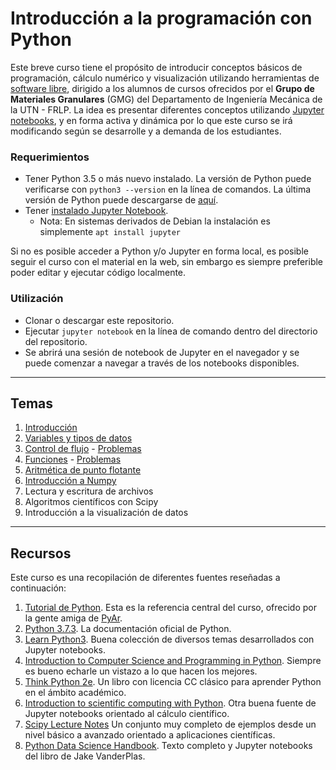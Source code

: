 # Introducción a la programación con Python

Este breve curso tiene el propósito de introducir conceptos básicos de programación, cálculo numérico y visualización utilizando herramientas de [software libre](https://es.wikipedia.org/wiki/Software_libre), dirigido a los alumnos de cursos ofrecidos por el **Grupo de Materiales Granulares** (GMG) del Departamento de Ingeniería Mecánica de la UTN - FRLP.
La idea es presentar diferentes conceptos utilizando [Jupyter notebooks](https://Jupyter.org/), y en forma activa y dinámica por lo que este curso se irá modificando según se desarrolle y a demanda de los estudiantes.

### Requerimientos

- Tener Python 3.5 o más nuevo instalado. La versión de Python puede verificarse con `python3 --version` en la línea de comandos. La última versión de Python puede descargarse de [aquí](https://www.python.org/downloads/).
- Tener [instalado Jupyter Notebook](https://jupyter.readthedocs.io/en/latest/install.html).
    - Nota: En sistemas derivados de Debian la instalación es simplemente `apt install jupyter`

Si no es posible acceder a Python y/o Jupyter en forma local, es posible seguir el curso con el material en la web, sin embargo es siempre preferible poder editar y ejecutar código localmente.

### Utilización
- Clonar o descargar este repositorio.
- Ejecutar `jupyter notebook` en la línea de comando dentro del directorio del repositorio.
- Se abrirá una sesión de notebook de Jupyter en el navegador y se puede comenzar a navegar a través de los notebooks disponibles.

---

## Temas
1. [Introducción](https://nbviewer.jupyter.org/github/manuxch/intro2prog/blob/master/intro/intro.ipynb) 
2. [Variables y tipos de datos](https://nbviewer.jupyter.org/github/manuxch/intro2prog/blob/master/variables_tipos/variablesTipos.ipynb)
3. [Control de flujo](https://nbviewer.jupyter.org/github/manuxch/intro2prog/blob/master/controlFlujo/controlFlujo.ipynb) - [Problemas](https://nbviewer.jupyter.org/github/manuxch/intro2prog/blob/master/controlFlujo/problemas.ipynb)
4. [Funciones](https://nbviewer.jupyter.org/github/manuxch/intro2prog/blob/master/funciones/funciones.ipynb) - [Problemas](https://nbviewer.jupyter.org/github/manuxch/intro2prog/blob/master/funciones/funciones_problemas.ipynb)
5. [Aritmética de punto flotante](https://nbviewer.jupyter.org/github/manuxch/intro2prog/blob/master/puntoFlotante/puntoFlotante.ipynb)
6. [Introducción a Numpy](https://nbviewer.jupyter.org/github/manuxch/intro2prog/blob/master/numpy/numpy.ipynb)
7. Lectura y escritura de archivos
8. Algoritmos científicos con Scipy 
9. Introducción a la visualización de datos


---

## Recursos
Este curso es una recopilación de diferentes fuentes reseñadas a continuación:

1. [Tutorial de Python](http://docs.python.org.ar/tutorial/3/index.html). Esta es la referencia central del curso, ofrecido por la gente amiga de [PyAr](https://www.python.org.ar/).
2. [Python 3.7.3](https://docs.python.org/3/index.html). La documentación oficial de Python.
3. [Learn Python3](https://github.com/jerry-git/learn-python3). Buena colección de diversos temas desarrollados con Jupyter notebooks.
4. [Introduction to Computer Science and Programming in Python](https://ocw.mit.edu/courses/electrical-engineering-and-computer-science/6-0001-introduction-to-computer-science-and-programming-in-python-fall-2016/). Siempre es bueno echarle un vistazo a lo que hacen los mejores.
5. [Think Python 2e](http://greenteapress.com/wp/think-python-2e/). Un libro con licencia CC clásico para aprender Python en el ámbito académico.
6. [Introduction to scientific computing with Python](https://github.com/jrjohansson/scientific-python-lectures). Otra buena fuente de Jupyter notebooks orientado al cálculo científico.
7. [Scipy Lecture Notes](https://scipy-lectures.org/index.html) Un conjunto muy completo de ejemplos desde un nivel básico a avanzado orientado a aplicaciones científicas.
8. [Python Data Science Handbook](https://jakevdp.github.io/PythonDataScienceHandbook/). Texto completo y Jupyter notebooks del libro de Jake VanderPlas.

